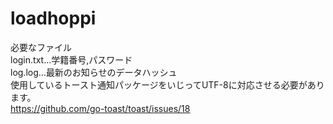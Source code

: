 # loadhoppi  
必要なファイル  
login.txt...学籍番号,パスワード  
log.log...最新のお知らせのデータハッシュ  
使用しているトースト通知パッケージをいじってUTF-8に対応させる必要があります。  
https://github.com/go-toast/toast/issues/18
